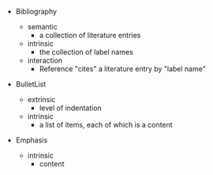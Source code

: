 

- Bibliography
    - semantic
        - a collection of literature entries
    - intrinsic 
        - the collection of label names
    - interaction
        - Reference "cites" a literature entry by "label name"

- BulletList
    - extrinsic
        - level of indentation
    - intrinsic
        - a list of items, each of which is a content
    
- Emphasis
    - intrinsic
        - content

    



